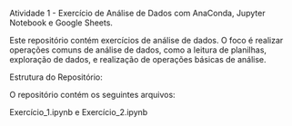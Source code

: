 Atividade 1 - Exercício de Análise de Dados com AnaConda, Jupyter Notebook e Google Sheets.

Este repositório contém exercícios de análise de dados. O foco é realizar operações comuns de análise de dados, como a leitura de planilhas, exploração de dados, e realização de operações básicas de análise.

Estrutura do Repositório:

O repositório contém os seguintes arquivos: 

Exercício_1.ipynb e Exercício_2.ipynb
